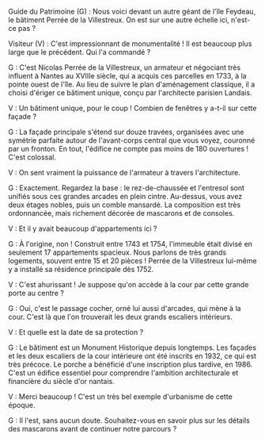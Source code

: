 Guide du Patrimoine (G) : Nous voici devant un autre géant de l'île Feydeau, le bâtiment Perrée de la Villestreux. On est sur une autre échelle ici, n'est-ce pas ?

Visiteur (V) : C'est impressionnant de monumentalité ! Il est beaucoup plus large que le précédent. Qui l'a commandé ?

G : C'est Nicolas Perrée de la Villestreux, un armateur et négociant très influent à Nantes au XVIIIe siècle, qui a acquis ces parcelles en 1733, à la pointe ouest de l'île. Au lieu de suivre le plan d'aménagement classique, il a choisi d'ériger ce bâtiment unique, conçu par l'architecte parisien Landais.

V : Un bâtiment unique, pour le coup ! Combien de fenêtres y a-t-il sur cette façade ?

G : La façade principale s'étend sur douze travées, organisées avec une symétrie parfaite autour de l'avant-corps central que vous voyez, couronné par un fronton. En tout, l'édifice ne compte pas moins de 180 ouvertures ! C'est colossal.

V : On sent vraiment la puissance de l'armateur à travers l'architecture.

G : Exactement. Regardez la base : le rez-de-chaussée et l'entresol sont unifiés sous ces grandes arcades en plein cintre. Au-dessus, vous avez deux étages nobles, puis un comble mansardé. La composition est très ordonnancée, mais richement décorée de mascarons et de consoles.

V : Et il y avait beaucoup d'appartements ici ?

G : À l'origine, non ! Construit entre 1743 et 1754, l'immeuble était divisé en seulement 17 appartements spacieux. Nous parlons de très grands logements, souvent entre 15 et 20 pièces ! Perrée de la Villestreux lui-même y a installé sa résidence principale dès 1752.

V : C'est ahurissant ! Je suppose qu'on accède à la cour par cette grande porte au centre ?

G : Oui, c'est le passage cocher, orné lui aussi d'arcades, qui mène à la cour. C'est là que l'on trouverait les deux grands escaliers intérieurs.

V : Et quelle est la date de sa protection ?

G : Le bâtiment est un Monument Historique depuis longtemps. Les façades et les deux escaliers de la cour intérieure ont été inscrits en 1932, ce qui est très précoce. Le porche a bénéficié d'une inscription plus tardive, en 1986. C'est un édifice essentiel pour comprendre l'ambition architecturale et financière du siècle d'or nantais.

V : Merci beaucoup ! C'est un très bel exemple d'urbanisme de cette époque.

G : Il l'est, sans aucun doute. Souhaitez-vous en savoir plus sur les détails des mascarons avant de continuer notre parcours ?